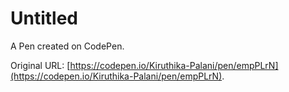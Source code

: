 # Untitled

A Pen created on CodePen.

Original URL: [https://codepen.io/Kiruthika-Palani/pen/empPLrN](https://codepen.io/Kiruthika-Palani/pen/empPLrN).

